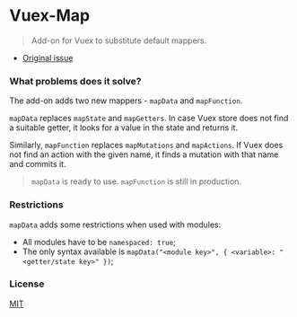 # Vuex-Map

> Add-on for Vuex to substitute default mappers.

- [Original issue](https://github.com/vuejs/vuex/issues/1762)

### What problems does it solve?

The add-on adds two new mappers - `mapData` and `mapFunction`.

`mapData` replaces `mapState` and `mapGetters`. In case Vuex store does not find a suitable getter, it looks for a value in the state and returns it.

Similarly, `mapFunction` replaces `mapMutations` and `mapActions`. If Vuex does not find an action with the given name, it finds a mutation with that name and commits it.

> `mapData` is ready to use. `mapFunction` is still in production.

### Restrictions

`mapData` adds some restrictions when used with modules:

- All modules have to be `namespaced: true`;
- The only syntax available is `mapData("<module key>", { <variable>: "<getter/state key>" })`;

### License

[MIT](http://opensource.org/licenses/MIT)
